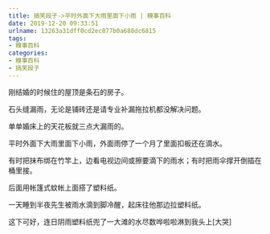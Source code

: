 ```yaml
---
title: 搞笑段子->平时外面下大雨里面下小雨 | 糗事百科
date: 2019-12-20 09:33:51
urlname: 13263a31dff0cd2ec877b0a688dc6815
tags: 
- 糗事百科
categories:
- 糗事百科
- 搞笑段子
---
```

刚结婚的时候住的屋顶是条石的房子。

石头缝漏雨，无论是铺砖还是请专业补漏拖拉机都没解决问题。

单单婚床上的天花板就三点大漏雨的。

平时外面下大雨里面下小雨，外面雨停了一个月了里面扣板还在滴水。

有时把抹布绑在竹竿上，边看电视边间或擦要滴下的雨水；有时把雨伞撑开倒插在桶里接。

后面用帐篷式蚊帐上面搭了塑料纸。

一天睡到半夜先生被雨水滴到脚冷醒，起床往他那边拉塑料纸。

这下可好，连日阴雨塑料纸兜了一大滩的水尽数哗啦啦淋到我头上[大哭]


